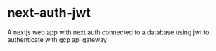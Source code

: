 # next-auth-jwt
A nextjs web app with next auth connected to a database using jwt to authenticate with gcp api gateway
